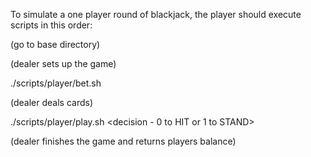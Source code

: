 To simulate a one player round of blackjack, the player should execute scripts in this order:

(go to base directory)

(dealer sets up the game)

./scripts/player/bet.sh <bet amount>

(dealer deals cards)

./scripts/player/play.sh <decision - 0 to HIT or 1 to STAND>

(dealer finishes the game and returns players balance)

